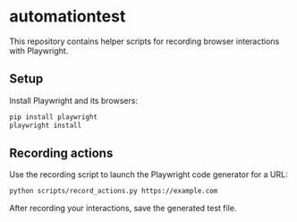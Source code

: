 # automationtest

This repository contains helper scripts for recording browser interactions with Playwright.

## Setup

Install Playwright and its browsers:

```bash
pip install playwright
playwright install
```

## Recording actions

Use the recording script to launch the Playwright code generator for a URL:

```bash
python scripts/record_actions.py https://example.com
```

After recording your interactions, save the generated test file.


